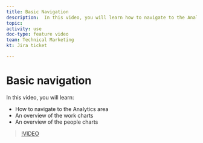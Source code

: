 ```yaml
---
title: Basic Navigation
description:  In this video, you will learn how to navigate to the Analytics area and see an overview of the work charts and the people charts in [!DNL Adobe Workfront].
topic: 
activity: use
doc-type: feature video
team: Technical Marketing
kt: Jira ticket 

---
```

# Basic navigation

In this video, you will learn:

* How to navigate to the Analytics area
* An overview of the work charts
* An overview of the people charts

>[!VIDEO](https://video.tv.adobe.com/v/335057/?quality=12)
